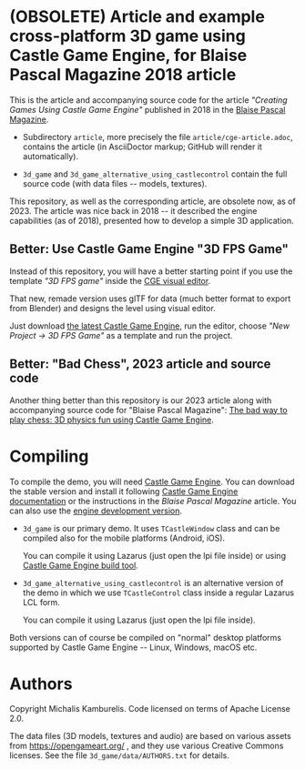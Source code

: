 # (OBSOLETE) Article and example cross-platform 3D game using Castle Game Engine, for Blaise Pascal Magazine 2018 article

This is the article and accompanying source code for the article _"Creating Games Using Castle Game Engine"_ published in 2018 in the [Blaise Pascal Magazine](https://www.blaisepascalmagazine.eu/).

- Subdirectory `article`, more precisely the file `article/cge-article.adoc`, contains the article (in AsciiDoctor markup; GitHub will render it automatically).

- `3d_game` and `3d_game_alternative_using_castlecontrol` contain the full source code (with data files -- models, textures).

This repository, as well as the corresponding article, are obsolete now, as of 2023. The article was nice back in 2018 -- it described the engine capabilities (as of 2018), presented how to develop a simple 3D application.

## Better: Use Castle Game Engine "3D FPS Game"

Instead of this repository, you will have a better starting point if you use the template _"3D FPS game"_ inside the [CGE visual editor](https://castle-engine.io/manual_editor.php).

That new, remade version uses glTF for data (much better format to export from Blender) and designs the level using visual editor.

Just download [the latest Castle Game Engine](https://castle-engine.io/), run the editor, choose _"New Project -> 3D FPS Game"_ as a template and run the project.

## Better: "Bad Chess", 2023 article and source code

Another thing better than this repository is our 2023 article along with accompanying source code for "Blaise Pascal Magazine": [The bad way to play chess: 3D physics fun using Castle Game Engine](https://github.com/castle-engine/bad-chess/).

# Compiling

To compile the demo, you will need [Castle Game Engine](https://castle-engine.io/).
You can download the stable version and install it following
[Castle Game Engine documentation](https://castle-engine.io/documentation.php) or the instructions in
the _Blaise Pascal Magazine_ article.
You can also use the [engine development version](https://github.com/castle-engine/castle-engine/).

- `3d_game` is our primary demo.
  It uses `TCastleWindow` class and can be compiled also for the mobile platforms (Android, iOS).

    You can compile it using Lazarus (just open the lpi file inside)
    or using [Castle Game Engine build tool](https://github.com/castle-engine/castle-engine/wiki/Build-Tool).

- `3d_game_alternative_using_castlecontrol` is an alternative version of the demo
  in which we use `TCastleControl` class inside a regular Lazarus LCL form.

    You can compile it using Lazarus (just open the lpi file inside).

Both versions can of course be compiled on "normal" desktop platforms supported
by Castle Game Engine -- Linux, Windows, macOS etc.

# Authors

Copyright Michalis Kamburelis.
Code licensed on terms of Apache License 2.0.

The data files (3D models, textures and audio) are based on various assets
from https://opengameart.org/ , and they use various Creative Commons licenses.
See the file `3d_game/data/AUTHORS.txt` for details.
